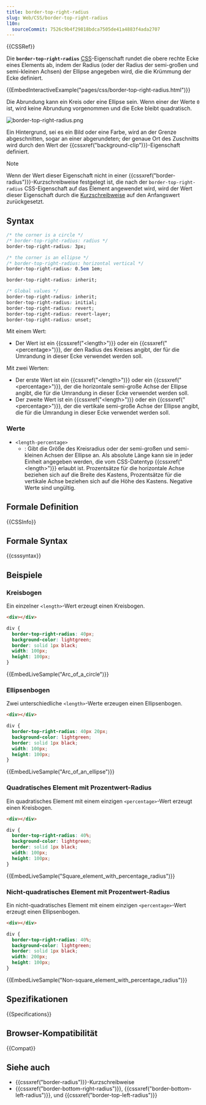 ```yaml
---
title: border-top-right-radius
slug: Web/CSS/border-top-right-radius
l10n:
  sourceCommit: 7526c9b4f29818bdca7505de41a4883f4ada2707
---
```


{{CSSRef}}

Die **`border-top-right-radius`** [CSS](/de/docs/Web/CSS)-Eigenschaft rundet die obere rechte Ecke eines Elements ab, indem der Radius (oder der Radius der semi-großen und semi-kleinen Achsen) der Ellipse angegeben wird, die die Krümmung der Ecke definiert.

{{EmbedInteractiveExample("pages/css/border-top-right-radius.html")}}

Die Abrundung kann ein Kreis oder eine Ellipse sein. Wenn einer der Werte `0` ist, wird keine Abrundung vorgenommen und die Ecke bleibt quadratisch.

![border-top-right-radius.png](border-top-right-radius.png)

Ein Hintergrund, sei es ein Bild oder eine Farbe, wird an der Grenze abgeschnitten, sogar an einer abgerundeten; der genaue Ort des Zuschnitts wird durch den Wert der {{cssxref("background-clip")}}-Eigenschaft definiert.

> [!NOTE]
> Wenn der Wert dieser Eigenschaft nicht in einer {{cssxref("border-radius")}}-Kurzschreibweise festgelegt ist, die nach der `border-top-right-radius` CSS-Eigenschaft auf das Element angewendet wird, wird der Wert dieser Eigenschaft durch die [Kurzschreibweise](/de/docs/Web/CSS/CSS_cascade/Shorthand_properties) auf den Anfangswert zurückgesetzt.

## Syntax

```css
/* the corner is a circle */
/* border-top-right-radius: radius */
border-top-right-radius: 3px;

/* the corner is an ellipse */
/* border-top-right-radius: horizontal vertical */
border-top-right-radius: 0.5em 1em;

border-top-right-radius: inherit;

/* Global values */
border-top-right-radius: inherit;
border-top-right-radius: initial;
border-top-right-radius: revert;
border-top-right-radius: revert-layer;
border-top-right-radius: unset;
```

Mit einem Wert:

- Der Wert ist ein {{cssxref("&lt;length&gt;")}} oder ein {{cssxref("&lt;percentage&gt;")}}, der den Radius des Kreises angibt, der für die Umrandung in dieser Ecke verwendet werden soll.

Mit zwei Werten:

- Der erste Wert ist ein {{cssxref("&lt;length&gt;")}} oder ein {{cssxref("&lt;percentage&gt;")}}, der die horizontale semi-große Achse der Ellipse angibt, die für die Umrandung in dieser Ecke verwendet werden soll.
- Der zweite Wert ist ein {{cssxref("&lt;length&gt;")}} oder ein {{cssxref("&lt;percentage&gt;")}}, der die vertikale semi-große Achse der Ellipse angibt, die für die Umrandung in dieser Ecke verwendet werden soll.

### Werte

- `<length-percentage>`
  - : Gibt die Größe des Kreisradius oder der semi-großen und semi-kleinen Achsen der Ellipse an. Als absolute Länge kann sie in jeder Einheit angegeben werden, die vom CSS-Datentyp {{cssxref("&lt;length&gt;")}} erlaubt ist. Prozentsätze für die horizontale Achse beziehen sich auf die Breite des Kastens, Prozentsätze für die vertikale Achse beziehen sich auf die Höhe des Kastens. Negative Werte sind ungültig.

## Formale Definition

{{CSSInfo}}

## Formale Syntax

{{csssyntax}}

## Beispiele

### Kreisbogen

Ein einzelner `<length>`-Wert erzeugt einen Kreisbogen.

```html hidden
<div></div>
```

```css
div {
  border-top-right-radius: 40px;
  background-color: lightgreen;
  border: solid 1px black;
  width: 100px;
  height: 100px;
}
```

{{EmbedLiveSample("Arc_of_a_circle")}}

### Ellipsenbogen

Zwei unterschiedliche `<length>`-Werte erzeugen einen Ellipsenbogen.

```html hidden
<div></div>
```

```css
div {
  border-top-right-radius: 40px 20px;
  background-color: lightgreen;
  border: solid 1px black;
  width: 100px;
  height: 100px;
}
```

{{EmbedLiveSample("Arc_of_an_ellipse")}}

### Quadratisches Element mit Prozentwert-Radius

Ein quadratisches Element mit einem einzigen `<percentage>`-Wert erzeugt einen Kreisbogen.

```html hidden
<div></div>
```

```css
div {
  border-top-right-radius: 40%;
  background-color: lightgreen;
  border: solid 1px black;
  width: 100px;
  height: 100px;
}
```

{{EmbedLiveSample("Square_element_with_percentage_radius")}}

### Nicht-quadratisches Element mit Prozentwert-Radius

Ein nicht-quadratisches Element mit einem einzigen `<percentage>`-Wert erzeugt einen Ellipsenbogen.

```html hidden
<div></div>
```

```css
div {
  border-top-right-radius: 40%;
  background-color: lightgreen;
  border: solid 1px black;
  width: 200px;
  height: 100px;
}
```

{{EmbedLiveSample("Non-square_element_with_percentage_radius")}}

## Spezifikationen

{{Specifications}}

## Browser-Kompatibilität

{{Compat}}

## Siehe auch

- {{cssxref("border-radius")}}-Kurzschreibweise
- {{cssxref("border-bottom-right-radius")}}, {{cssxref("border-bottom-left-radius")}}, und {{cssxref("border-top-left-radius")}}
